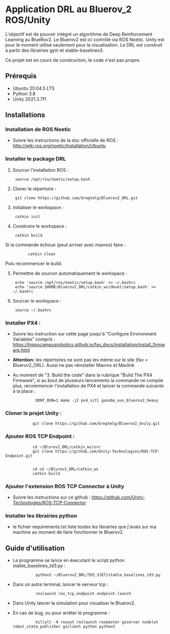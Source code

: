 # Application DRL au Bluerov_2 ROS/Unity

L'objectif est de pouvoir intégré un algorithme de Deep Reinforcement Learning au BlueRov2.
Le Bluerov2 est ici contrôlé via ROS Noetic. Unity est pour le moment utilisé seulement pour la visualisation. Le DRL est construit à partir des librairies gym et stable-baselines3.

Ce projet est en cours de construction, le code n'est pas propre.

## Prérequis

- Ubuntu 20.04.5 LTS
- Python 3.8
- Unity 2021.3.7f1

## Installations

### Installation de ROS Noetic

- Suivre les instructions de la doc officielle de ROS : http://wiki.ros.org/noetic/Installation/Ubuntu

### Installer le package DRL
1. Sourcer l'installation ROS :

        source /opt/ros/noetic/setup.bash


2. Cloner le répertoire :

        git clone https://github.com/Gregtmlg/Bluerov2_DRL.git

3. Initialiser le workspace :

        catkin init

4. Construire le workspace :

        catkin build

Si la commande échoue (peut arriver avec mavros) faire :

              catkin clean

Puis recommencer le build.



5. Permettre de sourcer automatiquement le workspace :

        echo 'source /opt/ros/noetic/setup.bash' >> ~/.bashrc
        echo 'source $HOME/Bluerov2_DRL/catkin_ws/devel/setup.bash' >> ~/.bashrc

6. Sourcer le workspace :

        source ~/.bashrc

### Installer PX4 :

- Suivre les instruction sur cette page jusqu'à "Configure Environment Variables" compris : https://hippocampusrobotics.github.io/fav_docs/installation/install_firmware.html

- **Attention:** les répertoires ne sont pas les même sur le site (fav = Bluerov2_DRL). Aussi ne pas réinstaller Mavros et Mavlink

- Au moment de "3. Build the code" dans la rubrique "Build The PX4 Firmware", si au bout de plusieurs lancements la commande ne compile plus, recommencer l'installation de PX4 et lancer la commande suivante à la place :
                
                DONT_RUN=1 make -j2 px4_sitl gazebo_uuv_bluerov2_heavy

### Cloner le projet Unity :

                git clone https://github.com/Gregtmlg/Bluerov2_Unity.git


### Ajouter ROS TCP Endpoint :

                cd ~/Blurov2_DRL/catkin_ws/src
                git clone https://github.com/Unity-Technologies/ROS-TCP-Endpoint.git


                cd cd ~/Blurov2_DRL/catkin_ws
                catkin build

### Ajouter l'extension ROS TCP Connector à Unity

- Suivre les instructions sur ce github : https://github.com/Unity-Technologies/ROS-TCP-Connector

### Installer les librairies python 

- le fichier requirements.txt liste toutes les librairies que j'avais sur ma machine au moment de faire fonctionner le Bluerov2.

## Guide d'utilisation

- Le programme se lance en éxecutant le script python stable_baselines_td3.py : 

                python3 ~/Bluerov2_DRL/TD3_VJET/stable_baselines_td3.py

- Dans un autre terminal, lancer le serveur tcp : 

                roslaunch ros_tcp_endpoint endpoint.launch

- Dans Unity lancer la simulation pour visualiser le Bluerov2.

- En cas de bug, ou pour arrêter le programme : 

                killall -9 rosout roslaunch rosmaster gzserver nodelet robot_state_publisher gzclient python python3


